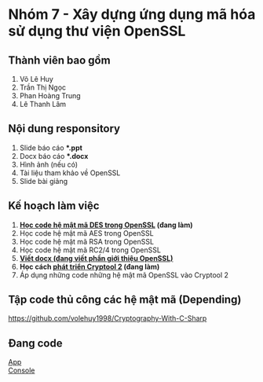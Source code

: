 # Nhóm 7 - Xây dựng ứng dụng mã hóa sử dụng thư viện OpenSSL
## Thành viên bao gồm
1. Võ Lê Huy
2. Trần Thị Ngọc
3. Phan Hoàng Trung
4. Lê Thanh Lâm
## Nội dung responsitory
1. Slide báo cáo __*.ppt__
2. Docx báo cáo __*.docx__
3. Hình ảnh (nếu có)
4. Tài liệu tham khảo về OpenSSL
5. Slide bài giảng
## Kế hoạch làm việc
1. __[Học code hệ mật mã DES trong OpenSSL](https://github.com/volehuy1998/Native-Des-Lib) (đang làm)__
2. Học code hệ mật mã AES trong OpenSSL 
3. Học code hệ mật mã RSA trong OpenSSL
4. Học code hệ mật mã RC2/4 trong OpenSSL
5. [**Viết docx (đang viết phần giới thiệu OpenSSL)**](https://github.com/volehuy1998/Nhom-7/tree/master/B%C3%A1o%20c%C3%A1o)
6. __Học cách [phát triển Cryptool 2](https://www.youtube.com/playlist?list=PLMuvAbyIl0PTTfPE2VhJ9PZ6qlOG0MMaX) (đang làm)__
7. Áp dụng những code những hệ mật mã OpenSSL vào Cryptool 2
## Tập code thủ công các hệ mật mã (Depending) </br>
https://github.com/volehuy1998/Cryptography-With-C-Sharp
## Đang code
[App](https://github.com/volehuy1998/CryptoApp) </br>
[Console](https://github.com/volehuy1998/Crypto-Manage-Service)

